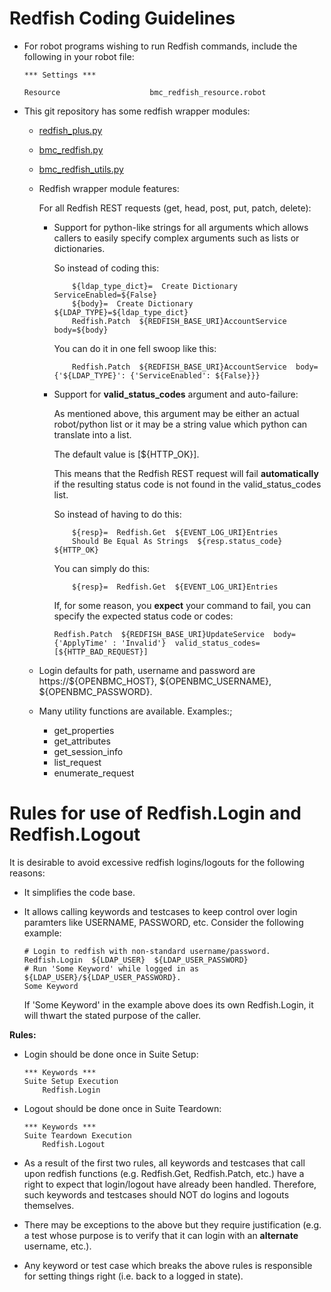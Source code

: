 Redfish Coding Guidelines
=========================

-   For robot programs wishing to run Redfish commands, include the following in
    your robot file:

    ```
    *** Settings ***

    Resource                    bmc_redfish_resource.robot
    ```
-   This git repository has some redfish wrapper modules:

    -   [redfish_plus.py](../lib/redfish_plus.py)
    -   [bmc_redfish.py](../lib/bmc_redfish.py)
    -   [bmc_redfish_utils.py](../lib/bmc_redfish_utils.py)
    -   Redfish wrapper module features:

        For all Redfish REST requests (get, head, post, put, patch, delete):

        -   Support for python-like strings for all arguments which allows
            callers to easily specify complex arguments such as lists or
            dictionaries.

            So instead of coding this:

            ```
                ${ldap_type_dict}=  Create Dictionary  ServiceEnabled=${False}
                ${body}=  Create Dictionary  ${LDAP_TYPE}=${ldap_type_dict}
                Redfish.Patch  ${REDFISH_BASE_URI}AccountService  body=${body}
            ```

            You can do it in one fell swoop like this:

            ```
                Redfish.Patch  ${REDFISH_BASE_URI}AccountService  body={'${LDAP_TYPE}': {'ServiceEnabled': ${False}}}
            ```
        -   Support for **valid_status_codes** argument and auto-failure:

            As mentioned above, this argument may be either an actual
            robot/python list or it may be a string value which python can
            translate into a list.

            The default value is [${HTTP_OK}].

            This means that the Redfish REST request will fail
            **automatically** if the resulting status code is not found in the
            valid_status_codes list.

            So instead of having to do this:

            ```
                ${resp}=  Redfish.Get  ${EVENT_LOG_URI}Entries
                Should Be Equal As Strings  ${resp.status_code}  ${HTTP_OK}
            ```

            You can simply do this:

            ```
                ${resp}=  Redfish.Get  ${EVENT_LOG_URI}Entries
            ```

            If, for some reason, you **expect** your command to fail, you can
            specify the expected status code or codes:

            ```
            Redfish.Patch  ${REDFISH_BASE_URI}UpdateService  body={'ApplyTime' : 'Invalid'}  valid_status_codes=[${HTTP_BAD_REQUEST}]
            ```
    -   Login defaults for path, username and password are
        https://${OPENBMC_HOST}, ${OPENBMC_USERNAME}, ${OPENBMC_PASSWORD}.
    -   Many utility functions are available.  Examples:;

        -   get_properties
        -   get_attributes
        -   get_session_info
        -   list_request
        -   enumerate_request

Rules for use of Redfish.Login and Redfish.Logout
=================================================

It is desirable to avoid excessive redfish logins/logouts for the following
reasons:
-	It simplifies the code base.
-	It allows calling keywords and testcases to keep control over login
    paramters like USERNAME, PASSWORD, etc.  Consider the following example:

    ```
    # Login to redfish with non-standard username/password.
    Redfish.Login  ${LDAP_USER}  ${LDAP_USER_PASSWORD}
    # Run 'Some Keyword' while logged in as ${LDAP_USER}/${LDAP_USER_PASSWORD}.
    Some Keyword
    ```
    If 'Some Keyword' in the example above does its own Redfish.Login, it will
    thwart the stated purpose of the caller.

**Rules:**

-   Login should be done once in Suite Setup:

    ```
    *** Keywords ***
    Suite Setup Execution
        Redfish.Login
    ```
-   Logout should be done once in Suite Teardown:
    ```
    *** Keywords ***
    Suite Teardown Execution
        Redfish.Logout
    ```
-   As a result of the first two rules, all keywords and testcases that call
    upon redfish functions (e.g. Redfish.Get, Redfish.Patch, etc.) have a right
    to expect that login/logout have already been handled.  Therefore, such
    keywords and testcases should NOT do logins and logouts themselves.
-   There may be exceptions to the above but they require justification (e.g. a
    test whose purpose is to verify that it can login with an **alternate**
    username, etc.).
-   Any keyword or test case which breaks the above rules is responsible for
    setting things right (i.e. back to a logged in state).

